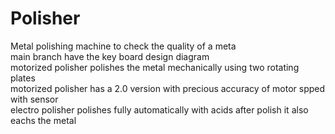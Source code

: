 # Polisher    
Metal polishing machine to check the quality of a meta    
main branch have the key board design diagram    
motorized polisher polishes the metal mechanically using two rotating plates  
motorized polisher has a 2.0 version with precious accuracy of motor spped with sensor    
electro polisher polishes fully automatically with acids after polish it also eachs the metal    
